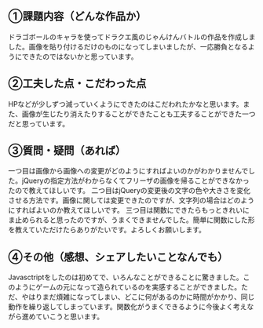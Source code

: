 ## ①課題内容（どんな作品か）
ドラゴボールのキャラを使ってドラクエ風のじゃんけんバトルの作品を作成しました。画像を貼り付けるだけのものになってしまいましたが、一応勝負となるようにできたのではないかと思っています。


## ②工夫した点・こだわった点
HPなどが少しずつ減っていくようにできたのはこだわれたかなと思います。また、画像が生じたり消えたりすることができたことも工夫することができた一つだと思っています。


## ③質問・疑問（あれば）
一つ目は画像から画像への変更がどのようにすればよいのかがわかりませんでした。jQueryの指定方法がわからなくてフリーザの画像を帰ることができなかったので教えてほしいです。
二つ目はjQueryの変更後の文字の色や大きさを変化させる方法です。画像に関しては変更できたのですが、文字列の場合はどのようにすればよいのか教えてほしいです。
三つ目は関数にできたらもっときれいにま止められると思ったのですが、うまくできませんでした。簡単に関数にした形を教えていただけたらありがたいです。よろしくお願いします。


## ④その他（感想、シェアしたいことなんでも）
Javasctriptをしたのは初めてで、いろんなことができることに驚きました。このようにゲームの元になって造られているのを実感することができました。ただ、やはりまだ煩雑になってしまい、どこに何があるのかに時間がかかり、同じ動作を繰り返してしまっています。関数化がうまくできるように今後よく考えながら進めていこうと思います。

